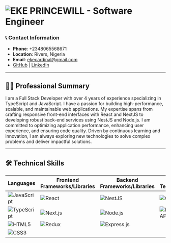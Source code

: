 # ![EKE PRINCEWILL - Software Engineer](https://img.shields.io/badge/Software%20Engineer-Portfolio-blueviolet)

### 📞 Contact Information
- **Phone**: +2348065568671  
- **Location**: Rivers, Nigeria  
- **Email**: [ekecardinal@gmail.com](mailto:ekecardinal@gmail.com)  
- [GitHub](https://github.com/) | [LinkedIn](https://www.linkedin.com/)

---

## 👨‍💻 Professional Summary

I am a Full Stack Developer with over 4 years of experience specializing in TypeScript and JavaScript. I have a passion for building high-performance, scalable, and maintainable web applications. My expertise spans from crafting responsive front-end interfaces with React and NextJS to developing robust back-end services using NestJS and Node.js. I am committed to optimizing application performance, enhancing user experience, and ensuring code quality. Driven by continuous learning and innovation, I am always exploring new technologies to solve complex problems and deliver impactful solutions.

---

## 🛠️ Technical Skills

| **Languages**        | **Frontend Frameworks/Libraries** | **Backend Frameworks/Libraries**  | **API Technologies**          | **Databases**                | **Version Control**          | **Other Technologies** |
|----------------------|----------------------------------|-----------------------------------|-------------------------------|------------------------------|------------------------------|-------------------------|
| ![JavaScript](https://img.shields.io/badge/JavaScript-FFD700?style=flat&logo=javascript) | ![React](https://img.shields.io/badge/React-61DAFB?style=flat&logo=react) | ![NestJS](https://img.shields.io/badge/NestJS-E0234E?style=flat&logo=nestjs) | ![GraphQL](https://img.shields.io/badge/GraphQL-E10098?style=flat&logo=graphql) | ![MongoDB](https://img.shields.io/badge/MongoDB-47A248?style=flat&logo=mongodb) | ![Git](https://img.shields.io/badge/Git-F05032?style=flat&logo=git) | ![Axios](https://img.shields.io/badge/Axios-5A29E5?style=flat&logo=axios) |
| ![TypeScript](https://img.shields.io/badge/TypeScript-3178C6?style=flat&logo=typescript) | ![Next.js](https://img.shields.io/badge/Next.js-000000?style=flat&logo=nextdotjs) | ![Node.js](https://img.shields.io/badge/Node.js-339933?style=flat&logo=node.js) | ![RESTful API](https://img.shields.io/badge/RESTful%20API-FF7F50?style=flat&logo=api) | ![PostgreSQL](https://img.shields.io/badge/PostgreSQL-336791?style=flat&logo=postgresql) | ![GitHub](https://img.shields.io/badge/GitHub-181717?style=flat&logo=github) | ![Prisma](https://img.shields.io/badge/Prisma-2D3748?style=flat&logo=prisma) |
| ![HTML5](https://img.shields.io/badge/HTML5-E34F26?style=flat&logo=html5) | ![Redux](https://img.shields.io/badge/Redux-764ABC?style=flat&logo=redux) | ![Express.js](https://img.shields.io/badge/Express.js-000000?style=flat&logo=express) |                               |                              |                              |                         |
| ![CSS3](https://img.shields.io/badge/CSS3-1572B6?style=flat&logo=css3) |                                  |                                   |                               |                              |                              |                         |

